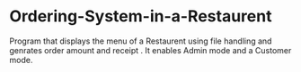 # Ordering-System-in-a-Restaurent
Program that displays the menu of a Restaurent using file handling and genrates order amount and receipt . It enables Admin mode and a Customer mode.
